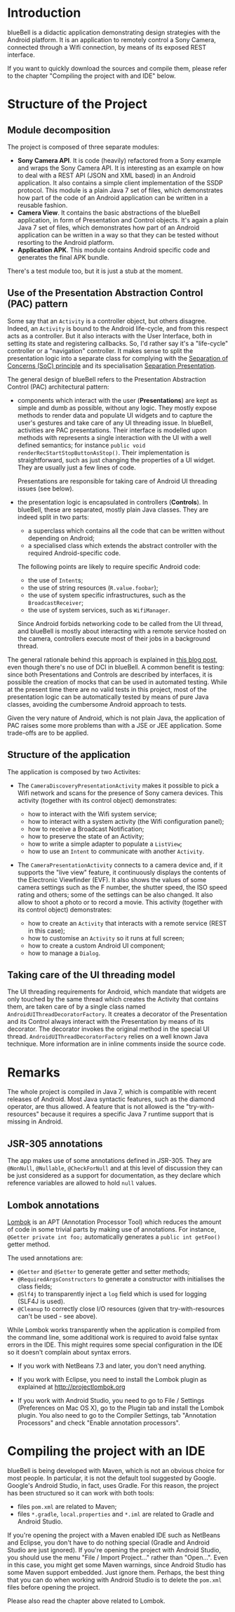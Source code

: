 # Introduction

blueBell is a didactic application demonstrating design strategies with the Android platform. It is an application to
remotely control a Sony Camera, connected through a Wifi connection, by means of its exposed REST interface.

If you want to quickly download the sources and compile them, please refer to the chapter "Compiling the project with
and IDE" below.


# Structure of the Project

## Module decomposition

The project is composed of three separate modules:

* **Sony Camera API**. It is code (heavily) refactored from a Sony example and wraps the Sony Camera API. It is interesting
  as an example on how to deal with a REST API (JSON and XML based) in an Android application. It also contains a simple
  client implementation of the SSDP protocol. This module is a plain Java 7 set of files, which demonstrates how part of
  the code of an Android application can be written in a reusable fashion.
* **Camera View**. It contains the basic abstractions of the blueBell application, in form of Presentation and Control 
  objects. It's again a plain Java 7 set of files, which demonstrates how part of an Android application can be written
  in a way so that they can be tested without resorting to the Android platform.
* **Application APK**. This module contains Android specific code and generates the final APK bundle.

There's a test module too, but it is just a stub at the moment.

## Use of the Presentation Abstraction Control (PAC) pattern

Some say that an ``Activity`` is a controller object, but others disagree. Indeed, an ``Activity`` is bound to the
Android life-cycle, and from this respect acts as a controller. But it also interacts with the User Interface, both in
setting its state and registering callbacks. So, I'd rather say it's a "life-cycle" controller or a "navigation" 
controller. It makes sense to split the presentation logic into a separate class for complying with the 
[Separation of Concerns (SoC) principle](http://en.wikipedia.org/wiki/Separation_of_concerns) and its specialisation
[Separation Presentation](http://martinfowler.com/eaaDev/SeparatedPresentation.html).

The general design of blueBell refers to the Presentation Abstraction Control (PAC) architectural pattern:

  * components which interact with the user (**Presentations**) are kept as simple and dumb as possible, without any
    logic. They mostly expose methods to render data and populate UI widgets and to capture the user's gestures and
    take care of any UI threading issue. In blueBell, activities are PAC presentations. Their interface is modelled
    upon methods with represents a single interaction with the UI with a well defined semantics; for instance 
    ``public void renderRecStartStopButtonAsStop()``. Their implementation is straightforward, such as just changing
    the properties of a UI widget. They are usually just a few lines of code.

    Presentations are responsible for taking care of Android UI threading issues (see below).
   
  * the presentation logic is encapsulated in controllers (**Controls**). In blueBell, these are separated, mostly plain
    Java classes. They are indeed split in two parts:
      * a superclass which contains all the code that can be written without depending on Android;
      * a specialised class which extends the abstract controller with the required Android-specific code.

    The following points are likely to require specific Android code:
      * the use of ``Intent``s;
      * the use of string resources (``R.value.foobar``);
      * the use of system specific infrastructures, such as the ``BroadcastReceiver``;
      * the use of system services, such as ``WifiManager``.

    Since Android forbids networking code to be called from the UI thread, and blueBell is mostly about interacting with
    a remote service hosted on the camera, controllers execute most of their jobs in a background thread.

The general rationale behind this approach is explained in [this blog post](http://tidalwave.it/fabrizio/blog/beyond-mvc-pac-presentation-model-dci/),
even though there's no use of DCI in blueBell. A common benefit is testing: since both Presentations and Controls are 
described by interfaces, it is possible the creation of mocks that can be used in automated testing. While at the present 
time there are no valid tests in this project, most of the presentation logic can be automatically tested by means of 
pure Java classes, avoiding the cumbersome Android approach to tests.

Given the very nature of Android, which is not plain Java, the application of PAC raises some more problems than with
a JSE or JEE application. Some trade-offs are to be applied.


## Structure of the application

The application is composed by two Activites:

* The ``CameraDiscoveryPresentationActivity`` makes it possible to pick a Wifi network and scans for the presence of Sony
  camera devices. 
  This activity (together with its control object) demonstrates:
    * how to interact with the Wifi system service;
    * how to interact with a system activity (the Wifi configuration panel);
    * how to receive a Broadcast Notification;
    * how to preserve the state of an Activity;
    * how to write a simple adapter to populate a ``ListView``;
    * how to use an ``Intent`` to communicate with another ``Activity``.

* The ``CameraPresentationActivity`` connects to a camera device and, if it supports the "live view" feature, it 
  continuously displays the contents of the Electronic Viewfinder (EVF). It also shows the values of some camera 
  settings such as the F number, the shutter speed, the ISO speed rating and others; some of the settings can be also
  changed. It also allow to shoot a photo or to record a movie. 
  This activity (together with its control object) demonstrates:
    * how to create an ``Activity`` that interacts with a remote service (REST in this case);
    * how to customise an ``Activity`` so it runs at full screen;
    * how to create a custom Android UI component;
    * how to manage a ``Dialog``.

## Taking care of the UI threading model

The UI threading requirements for Android, which mandate that widgets are only touched by the same thread which creates
the Activity that contains them, are taken care of by a single class named ``AndroidUIThreadDecoratorFactory``. It 
creates a decorator of the Presentation and its Control always interact with the Presentation by means of its decorator.
The decorator invokes the original method in the special UI thread. ``AndroidUIThreadDecoratorFactory`` relies on a
well known Java technique. More information are in inline comments inside the source code.

# Remarks

The whole project is compiled in Java 7, which is compatible with recent releases of Android. Most Java syntactic 
features, such as the diamond operator, are thus allowed. A feature that is not allowed is the "try-with-resources"
because it requires a specific Java 7 runtime support that is missing in Android.

## JSR-305 annotations

The app makes use of some annotations defined in JSR-305. They are ``@NonNull``, ``@Nullable``, ``@CheckForNull`` and
at this level of discussion they can be just considered as a support for documentation, as they declare which reference
variables are allowed to hold ``null`` values.

## Lombok annotations

[Lombok](http://projectlombok.org) is an APT (Annotation Processor Tool) which reduces the amount of code in some 
trivial parts by making use of annotations. For instance, ``@Getter private int foo;`` automatically generates a 
``public int getFoo()`` getter method.

The used annotations are:

* ``@Getter`` and ``@Setter`` to generate getter and setter methods;
* ``@RequiredArgsConstructors`` to generate a constructor with initialises the class fields;
* ``@Slf4j`` to transparently inject a ``log`` field which is used for logging (SLF4J is used).
* ``@Cleanup`` to correctly close I/O resources (given that try-with-resources can't be used - see above).

While Lombok works transparently when the application is compiled from the command line, some additional work is
required to avoid false syntax errors in the IDE.
This might requires some special configuration in the IDE so it doesn't complain about syntax errors.

* If you work with NetBeans 7.3 and later, you don't need anything.

* If you work with Eclipse, you need to install the Lombok plugin as explained at http://projectlombok.org

* If you work with Android Studio, you need to go to File / Settings (Preferences on Mac OS X), go to the Plugin tab and
  install the Lombok plugin. You also need to go to the Compiler Settings, tab "Annotation Processors" and check
  "Enable annotation processors".


# Compiling the project with an IDE

blueBell is being developed with Maven, which is not an obvious choice for most people. In particular, it is not the 
default tool suggested by Google. Google's Android Studio, in fact, uses Gradle. For this reason, the project has been
structured so it can work with both tools:

 * files ``pom.xml`` are related to Maven;
 * files ``*.gradle``, ``local.properties`` and ``*.iml`` are related to Gradle and Android Studio.

If you're opening the project with a Maven enabled IDE such as NetBeans and Eclipse, you don't have to do nothing
special (Gradle and Android Studio are just ignored). If you're opening the project with Android Studio, you should use
the menu "File / Import Project..." rather than "Open...". Even in this case, you might get some Maven warnings, since
Android Studio has some Maven support embedded. Just ignore them. Perhaps, the best thing that you can do when working
with Android Studio is to delete the ``pom.xml`` files before opening the project.

Please also read the chapter above related to Lombok.